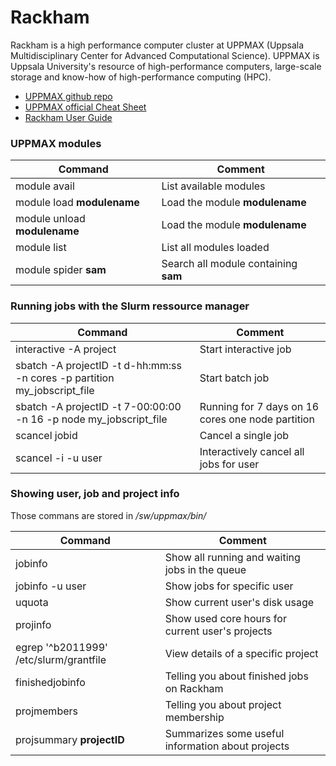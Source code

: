 # Rackham

Rackham is a high performance computer cluster at UPPMAX (Uppsala Multidisciplinary Center for Advanced Computational Science).
UPPMAX is Uppsala University's resource of high-performance computers, large-scale storage and know-how of high-performance computing (HPC).

  * [UPPMAX github repo](https://github.com/UPPMAX?utf8=✓&q=&type=&language=)
  * [UPPMAX official Cheat Sheet](https://www.uppmax.uu.se/support/getting-started/uppmax-cheat-sheet/)
  * [Rackham User Guide](https://uppmax.uu.se/support/user-guides/rackham-user-guide/)
  

### UPPMAX modules

| Command | Comment
| --- | --- 
| module avail   | List available modules
| module load **modulename**   | Load the module **modulename**
| module unload **modulename**   | Load the module **modulename**
| module list  | List all modules loaded
| module spider **sam**  | Search all module containing **sam**

### Running jobs with the Slurm ressource manager

| Command | Comment
| --- | --- 
| interactive -A project   | Start interactive job
| sbatch -A projectID -t d-hh:mm:ss -n cores -p partition my_jobscript_file  | Start batch job
| sbatch -A projectID -t 7-00:00:00 -n 16 -p node my_jobscript_file  | Running for 7 days on 16 cores one node partition
| scancel jobid   | Cancel a single job
| scancel -i -u user | Interactively cancel all jobs for user

### Showing user, job and project info

Those commans are stored in */sw/uppmax/bin/*

| Command | Comment
| --- | --- 
| jobinfo   | Show all running and waiting jobs in the queue
| jobinfo -u user   | Show jobs for specific user
| uquota | Show current user's disk usage
| projinfo    | Show used core hours for current user's projects
| egrep '^b2011999' /etc/slurm/grantfile | View details of a specific project
| finishedjobinfo    | Telling you about finished jobs on Rackham
| projmembers    | Telling you about project membership
| projsummary  **projectID**  | Summarizes some useful information about projects
